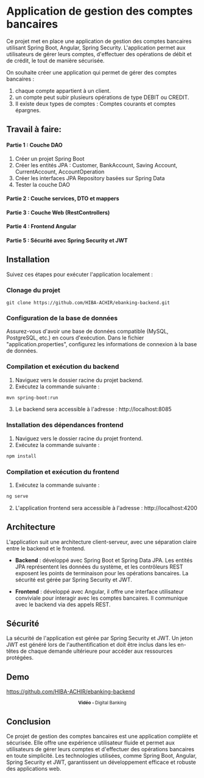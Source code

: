 # Application de gestion des comptes bancaires

Ce projet met en place une application de gestion des comptes bancaires utilisant Spring Boot, Angular, Spring Security. L'application permet aux utilisateurs de gérer leurs comptes, d'effectuer des opérations de débit et de crédit, le tout de manière sécurisée.

On souhaite créer une application qui permet de gérer des comptes bancaires : 
1) chaque compte appartient à un client. <br>
2) un compte peut subir plusieurs opérations de type DEBIT ou CREDIT. <br>
3) Il existe deux types de comptes : Comptes courants et comptes épargnes. 

## Travail à faire:
#### Partie 1 : Couche DAO 
1. Créer un projet Spring Boot
2. Créer les entités JPA : Customer, BankAccount, Saving Account, CurrentAccount, AccountOperation
3. Créer les interfaces JPA Repository basées sur Spring Data
4. Tester la couche DAO
#### Partie 2 : Couche services, DTO et mappers
#### Partie 3 : Couche Web (RestControllers)
#### Partie 4 : Frontend Angular
#### Partie 5 : Sécurité avec Spring Security et JWT

## Installation

Suivez ces étapes pour exécuter l'application localement :

### Clonage du projet

```
git clone https://github.com/HIBA-ACHIR/ebanking-backend.git
```

### Configuration de la base de données

Assurez-vous d'avoir une base de données compatible (MySQL, PostgreSQL, etc.) en cours d'exécution. Dans le fichier "application.properties", configurez les informations de connexion à la base de données.

### Compilation et exécution du backend

1. Naviguez vers le dossier racine du projet backend.
2. Exécutez la commande suivante :

```bash
mvn spring-boot:run
```

3. Le backend sera accessible à l'adresse : http://localhost:8085

### Installation des dépendances frontend

1. Naviguez vers le dossier racine du projet frontend.
2. Exécutez la commande suivante :

```bash
npm install
```

### Compilation et exécution du frontend

1. Exécutez la commande suivante :

```bash
ng serve
```

2. L'application frontend sera accessible à l'adresse : http://localhost:4200

## Architecture

L'application suit une architecture client-serveur, avec une séparation claire entre le backend et le frontend.

- **Backend** : développé avec Spring Boot et Spring Data JPA. Les entités JPA représentent les données du système, et les contrôleurs REST exposent les points de terminaison pour les opérations bancaires. La sécurité est gérée par Spring Security et JWT.

- **Frontend** : développé avec Angular, il offre une interface utilisateur conviviale pour interagir avec les comptes bancaires. Il communique avec le backend via des appels REST.

## Sécurité

La sécurité de l'application est gérée par Spring Security et JWT. Un jeton JWT est généré lors de l'authentification et doit être inclus dans les en-têtes de chaque demande ultérieure pour accéder aux ressources protégées.

## Demo
https://github.com/HIBA-ACHIR/ebanking-backend
<div align="center">
       <p>
       <sup>  <strong>Vidéo - </strong>Digital Banking</sup>
       </p>
</div>

## Conclusion

Ce projet de gestion des comptes bancaires est une application complète et sécurisée. Elle offre une expérience utilisateur fluide et permet aux utilisateurs de gérer leurs comptes et d'effectuer des opérations bancaires en toute simplicité. Les technologies utilisées, comme Spring Boot, Angular, Spring Security et JWT, garantissent un développement efficace et robuste des applications web.



